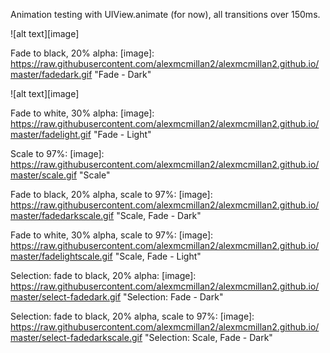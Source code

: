 Animation testing with UIView.animate (for now), all transitions over 150ms.

![alt text][image]

Fade to black, 20% alpha:
[image]: https://raw.githubusercontent.com/alexmcmillan2/alexmcmillan2.github.io/master/fadedark.gif "Fade - Dark"

![alt text][image]

Fade to white, 30% alpha:
[image]: https://raw.githubusercontent.com/alexmcmillan2/alexmcmillan2.github.io/master/fadelight.gif "Fade - Light"

Scale to 97%:
[image]: https://raw.githubusercontent.com/alexmcmillan2/alexmcmillan2.github.io/master/scale.gif "Scale"

Fade to black, 20% alpha, scale to 97%:
[image]: https://raw.githubusercontent.com/alexmcmillan2/alexmcmillan2.github.io/master/fadedarkscale.gif "Scale, Fade - Dark"

Fade to white, 30% alpha, scale to 97%:
[image]: https://raw.githubusercontent.com/alexmcmillan2/alexmcmillan2.github.io/master/fadelightscale.gif "Scale, Fade - Light"

Selection: fade to black, 20% alpha:
[image]: https://raw.githubusercontent.com/alexmcmillan2/alexmcmillan2.github.io/master/select-fadedark.gif "Selection: Fade - Dark"

Selection: fade to black, 20% alpha, scale to 97%:
[image]: https://raw.githubusercontent.com/alexmcmillan2/alexmcmillan2.github.io/master/select-fadedarkscale.gif "Selection: Scale, Fade - Dark"